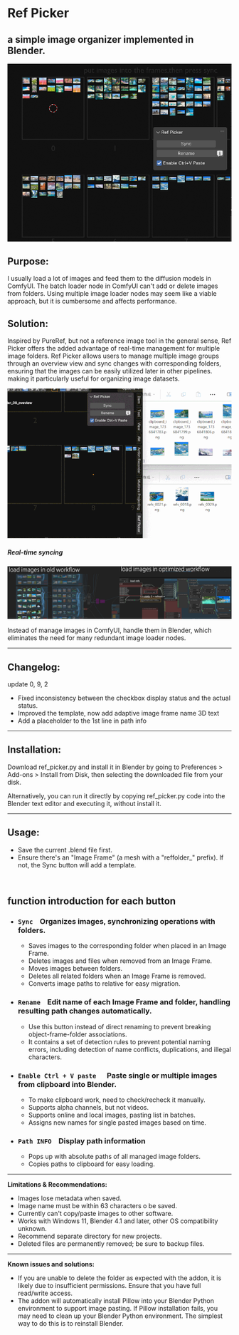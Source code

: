 # Ref Picker

## a simple image organizer implemented in Blender.

![01.png](/images/ref-picker-img01.png)

## Purpose:

I usually load a lot of images and feed them to the diffusion models in ComfyUI. The batch loader node in ComfyUI can't add or delete images from folders. Using multiple image loader nodes may seem like a viable approach, but it is cumbersome and affects performance.

## Solution:

Inspired by PureRef, but not a reference image tool in the general sense, Ref Picker offers the added advantage of real-time management for multiple image folders. Ref Picker allows users to manage multiple image groups through an overview view and sync changes with corresponding folders, ensuring that the images can be easily utilized later in other pipelines. making it particularly useful for organizing image datasets.

![ref-picker-ani01](/images/ref-picker-ani01.gif)

##### Real-time syncing

![op.png](/images/ref-picker-img02-optimized.png)

Instead of manage images in ComfyUI, handle them in Blender, which eliminates the need for many redundant image loader nodes.
* * *

## **Changelog:**

update 0, 9, 2

- Fixed inconsistency between the checkbox display status and the actual status.
- Improved the template, now add adaptive image frame name 3D text
- Add a placeholder to the 1st line in path info

* * *

## **Installation:**

Download ref_picker.py and install it in Blender by going to Preferences > Add-ons > Install from Disk, then selecting the downloaded file from your disk.

Alternatively, you can run it directly by copying ref_picker.py code into the Blender text editor and executing it, without install it.

* * *

## **Usage:**

- Save the current .blend file first.
- Ensure there's an "Image Frame" (a mesh with a "reffolder_" prefix). If not, the Sync button will add a template.

&nbsp;

## **function introduction for each button**

- ### `Sync`    Organizes images, synchronizing operations with folders.
    
    - Saves images to the corresponding folder when placed in an Image Frame.
    - Deletes images and files when removed from an Image Frame.
    - Moves images between folders.
    - Deletes all related folders when an Image Frame is removed.
    - Converts image paths to relative for easy migration.
- ### `Rename`    Edit name of each Image Frame and folder, handling resulting path changes automatically.
    
    - Use this button instead of direct renaming to prevent breaking object-frame-folder associations.
    - It contains a set of detection rules to prevent potential naming errors, including detection of name conflicts, duplications, and illegal characters.
- ### `Enable Ctrl + V paste `    Paste single or multiple images from clipboard into Blender.
    
    - To make clipboard work, need to check/recheck it manually.
    - Supports alpha channels, but not videos.
    - Supports online and local images, pasting list in batches.
    - Assigns new names for single pasted images based on time.
- ### **`Path INFO`**    Display path information
    
    - Pops up with absolute paths of all managed image folders.
    - Copies paths to clipboard for easy loading.

* * *

**Limitations & Recommendations:**

- Images lose metadata when saved.
- Image name must be within 63 characters o be saved.
- Currently can't copy/paste images to other software.
- Works with Windows 11, Blender 4.1 and later, other OS compatibility unknown.
-  Recommend separate directory for new projects.
- Deleted files are permanently removed; be sure to backup files.

* * *

**Known issues and solutions:**

- If you are unable to delete the folder as expected with the addon, it is likely due to insufficient permissions. Ensure that you have full read/write access.
- The addon will automatically install Pillow into your Blender Python environment to support image pasting. If Pillow installation fails, you may need to clean up your Blender Python environment. The simplest way to do this is to reinstall Blender.
